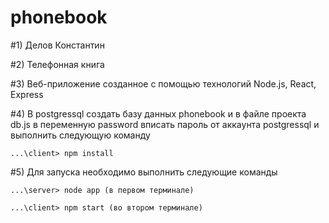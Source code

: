 # phonebook
#1) Делов Константин

#2) Телефонная книга

#3) Веб-приложение созданное с помощью технологий Node.js, React, Express

#4) В postgressql создать базу данных phonebook и в файле проекта db.js в переменную password вписать пароль от аккаунта postgressql и выполнить следующую команду

    ...\client> npm install
    
#5) Для запуска необходимо выполнить следующие команды

    ...\server> node app (в первом терминале)
    
    ...\client> npm start (во втором терминале)
    
